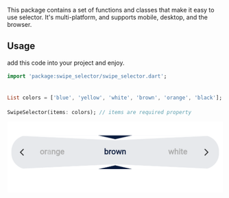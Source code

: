 <!--
This README describes the package. If you publish this package to pub.dev,
this README's contents appear on the landing page for your package.

For information about how to write a good package README, see the guide for
[writing package pages](https://dart.dev/guides/libraries/writing-package-pages).

For general information about developing packages, see the Dart guide for
[creating packages](https://dart.dev/guides/libraries/create-library-packages)
and the Flutter guide for
[developing packages and plugins](https://flutter.dev/developing-packages).
-->

This package contains a set of functions and classes that make it easy to use selector. It's multi-platform, and supports mobile, desktop, and the browser.


## Usage

add this code into your project and enjoy.

```dart
import 'package:swipe_selector/swipe_selector.dart';


List colors = ['blue', 'yellow', 'white', 'brown', 'orange', 'black'];

SwipeSelector(items: colors); // items are required property
```


<style>
    img{
        display: block;
        margin-left: auto;
        margin-right: auto;
    }
</style>
<img src="https://github.com/MohamadCompany/swipe_selector/blob/main/Screenshot.png?raw=true" alt="swipe_selector">